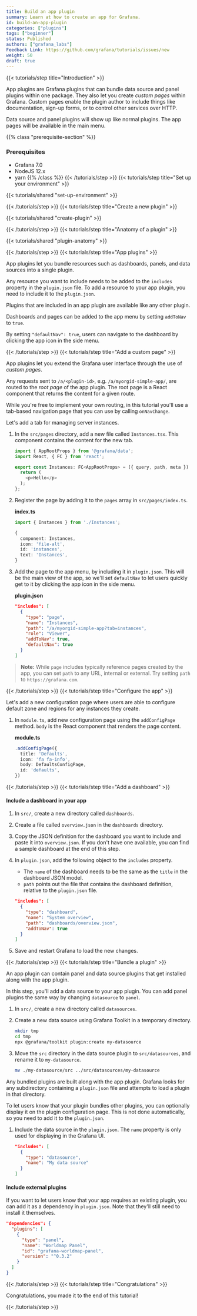 ```yaml
---
title: Build an app plugin
summary: Learn at how to create an app for Grafana.
id: build-an-app-plugin
categories: ["plugins"]
tags: ["beginner"]
status: Published
authors: ["grafana_labs"]
Feedback Link: https://github.com/grafana/tutorials/issues/new
weight: 50
draft: true
---
```


{{< tutorials/step title="Introduction" >}}

App plugins are Grafana plugins that can bundle data source and panel plugins within one package. They also let you create _custom pages_ within Grafana. Custom pages enable the plugin author to include things like documentation, sign-up forms, or to control other services over HTTP.

Data source and panel plugins will show up like normal plugins. The app pages will be available in the main menu.

{{% class "prerequisite-section" %}}

### Prerequisites

- Grafana 7.0
- NodeJS 12.x
- yarn
{{% /class %}}
{{< /tutorials/step >}}
{{< tutorials/step title="Set up your environment" >}}

{{< tutorials/shared "set-up-environment" >}}

{{< /tutorials/step >}}
{{< tutorials/step title="Create a new plugin" >}}

{{< tutorials/shared "create-plugin" >}}

{{< /tutorials/step >}}
{{< tutorials/step title="Anatomy of a plugin" >}}

{{< tutorials/shared "plugin-anatomy" >}}

{{< /tutorials/step >}}
{{< tutorials/step title="App plugins" >}}

App plugins let you bundle resources such as dashboards, panels, and data sources into a single plugin.

Any resource you want to include needs to be added to the `includes` property in the `plugin.json` file. To add a resource to your app plugin, you need to include it to the `plugin.json`.

Plugins that are included in an app plugin are available like any other plugin.

Dashboards and pages can be added to the app menu by setting `addToNav` to `true`.

By setting `"defaultNav": true`, users can navigate to the dashboard by clicking the app icon in the side menu.

{{< /tutorials/step >}}
{{< tutorials/step title="Add a custom page" >}}

App plugins let you extend the Grafana user interface through the use of _custom pages_.

Any requests sent to `/a/<plugin-id>`, e.g. `/a/myorgid-simple-app/`, are routed to the _root page_ of the app plugin. The root page is a React component that returns the content for a given route.

While you're free to implement your own routing, in this tutorial you'll use a tab-based navigation page that you can use by calling `onNavChange`.

Let's add a tab for managing server instances.

1. In the `src/pages` directory, add a new file called `Instances.tsx`. This component contains the content for the new tab.

   ```ts
   import { AppRootProps } from '@grafana/data';
   import React, { FC } from 'react';

   export const Instances: FC<AppRootProps> = ({ query, path, meta }) => {
     return (
       <p>Hello</p>
     );
   };
   ```

1. Register the page by adding it to the `pages` array in `src/pages/index.ts`.

   **index.ts**

   ```ts
   import { Instances } from './Instances';
   ```

   ```ts
   {
     component: Instances,
     icon: 'file-alt',
     id: 'instances',
     text: 'Instances',
   }
   ```

1. Add the page to the app menu, by including it in `plugin.json`. This will be the main view of the app, so we'll set `defaultNav` to let users quickly get to it by clicking the app icon in the side menu.

   **plugin.json**

   ```json
   "includes": [
     {
       "type": "page",
       "name": "Instances",
       "path": "/a/myorgid-simple-app?tab=instances",
       "role": "Viewer",
       "addToNav": true,
       "defaultNav": true
     }
   ]
   ```

> **Note:** While `page` includes typically reference pages created by the app, you can set `path` to any URL, internal or external. Try setting `path` to `https://grafana.com`.

{{< /tutorials/step >}}
{{< tutorials/step title="Configure the app" >}}

Let's add a new configuration page where users are able to configure default zone and regions for any instances they create.

1. In `module.ts`, add new configuration page using the `addConfigPage` method. `body` is the React component that renders the page content.

   **module.ts**

   ```ts
   .addConfigPage({
     title: 'Defaults',
     icon: 'fa fa-info',
     body: DefaultsConfigPage,
     id: 'defaults',
   })
   ```

{{< /tutorials/step >}}
{{< tutorials/step title="Add a dashboard" >}}

#### Include a dashboard in your app

1. In `src/`, create a new directory called `dashboards`.
1. Create a file called `overview.json` in the `dashboards` directory.
1. Copy the JSON definition for the dashboard you want to include and paste it into `overview.json`. If you don't have one available, you can find a sample dashboard at the end of this step.
1. In `plugin.json`, add the following object to the `includes` property.
   - The `name` of the dashboard needs to be the same as the `title` in the dashboard JSON model.
   - `path` points out the file that contains the dashboard definition, relative to the `plugin.json` file.

   ```json
   "includes": [
     {
       "type": "dashboard",
       "name": "System overview",
       "path": "dashboards/overview.json",
       "addToNav": true
     }
   ]
   ```

1. Save and restart Grafana to load the new changes.

{{< /tutorials/step >}}
{{< tutorials/step title="Bundle a plugin" >}}

An app plugin can contain panel and data source plugins that get installed along with the app plugin.

In this step, you'll add a data source to your app plugin. You can add panel plugins the same way by changing `datasource` to `panel`.

1. In `src/`, create a new directory called `datasources`.
1. Create a new data source using Grafana Toolkit in a temporary directory.

   ```bash
   mkdir tmp
   cd tmp
   npx @grafana/toolkit plugin:create my-datasource
   ```

1. Move the `src` directory in the data source plugin to `src/datasources`, and rename it to `my-datasource`.

   ```bash
   mv ./my-datasource/src ../src/datasources/my-datasource
   ```

Any bundled plugins are built along with the app plugin. Grafana looks for any subdirectory containing a `plugin.json` file and attempts to load a plugin in that directory.

To let users know that your plugin bundles other plugins, you can optionally display it on the plugin configuration page. This is not done automatically, so you need to add it to the `plugin.json`.

1. Include the data source in the `plugin.json`. The `name` property is only used for displaying in the Grafana UI.

   ```json
   "includes": [
     {
       "type": "datasource",
       "name": "My data source"
     }
   ]
   ```

#### Include external plugins

If you want to let users know that your app requires an existing plugin, you can add it as a dependency in `plugin.json`. Note that they'll still need to install it themselves.

```json
"dependencies": {
  "plugins": [
    {
      "type": "panel",
      "name": "Worldmap Panel",
      "id": "grafana-worldmap-panel",
      "version": "^0.3.2"
    }
  ]
}
```

{{< /tutorials/step >}}
{{< tutorials/step title="Congratulations" >}}

Congratulations, you made it to the end of this tutorial!

{{< /tutorials/step >}}
